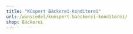 ```yaml
---
title: "Küspert Bäckerei-Konditorei"
url: /wunsiedel/kuespert-baeckerei-konditorei/
shop: Bäckerei
---
```

